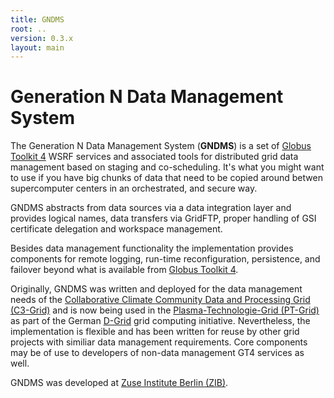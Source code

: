 ```yaml
---
title: GNDMS
root: ..
version: 0.3.x
layout: main
---
```


Generation N Data Management System
===================================

The Generation N Data Management System (**GNDMS**) is a set of 
[Globus Toolkit 4](http://www.globus.org) WSRF services and associated tools
for distributed grid data management based on staging and
co-scheduling. It's what you might want to use if you have big chunks 
of data that need to be copied around betwen supercomputer centers in 
an orchestrated, and secure way.

GNDMS abstracts from data sources via a data integration
layer and provides logical names, data transfers via GridFTP, proper
handling of GSI certificate delegation and workspace management.

Besides data management functionality the implementation provides
components for remote logging, run-time reconfiguration, persistence,
and failover beyond what is available from [Globus Toolkit 4](http://www.globus.org).

Originally, GNDMS was written and deployed for the data management
needs of the [Collaborative Climate Community Data and Processing Grid (C3-Grid)](http://www.c3grid.de)
 and is now being used in the [Plasma-Technologie-Grid (PT-Grid)](http://www.pt-grid.de) as part of
the German [D-Grid](http://www.dgrid.de) grid computing initiative.
Nevertheless, the implementation is flexible and has been written for
reuse by other grid projects with similiar data management
requirements. Core components may be of use to developers of non-data
management GT4 services as well.

GNDMS was developed at [Zuse Institute Berlin (ZIB)](http://www.zib.de).

